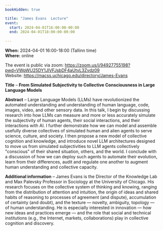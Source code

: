 ```yaml
---
bookHidden: true

title: "James Evans	 Lecture"
event:
  start: 2024-04-01T16:00:00-00:00
  end: 2024-04-01T18:00:00-00:00
  
---
```


**When:** 2024-04-01 16:00-18:00 (Tallinn time)   
**Where:** online 

The event is public via zoom: https://zoom.us/j/94927755198?pwd=VWpWU25DY1JlVFJsbDF4aUtyL3Zvdz09  
Website: https://macss.uchicago.edu/directory/James-Evans


<!--more-->
**Title** – **From Simulated Subjectivity to Collective Consciousness in Large Language Models**  

**Abstract** – Large Language Models (LLMs) have revolutionized the automated understanding and understanding of human language, code, images, video, and other sensory data. In this talk, I begin by discussing research into how LLMs can measure and more or less accurately simulate the subjectivity of human agents, their social interactions, and their interactions with AI. I further demonstrate how we can model and assemble usefully diverse collectives of simulated human and alien agents to serve science, culture, and society. I then propose a new model of collective cognition and knowledge, and introduce novel LLM architectures designed to move us from simulated subjectivities to LLM agents collectively "conscious" of their shared situation, others, and the world. I conclude with a discussion of how we can deploy such agents to automate their evolution, learn from their differences, audit and regulate one another to augment human understanding and collective capacity.    
  
**Additional information** – James Evans is the Director of the Knowledge Lab and Max Palevsky Professor in Sociology at the University of Chicago. His research focuses on the collective system of thinking and knowing, ranging from the distribution of attention and intuition, the origin of ideas and shared habits of reasoning to processes of agreement (and dispute), accumulation of certainty (and doubt), and the texture — novelty, ambiguity, topology — of human understanding. He is especially interested in innovation — how new ideas and practices emerge — and the role that social and technical institutions (e.g., the Internet, markets, collaborations) play in collective cognition and discovery. 
